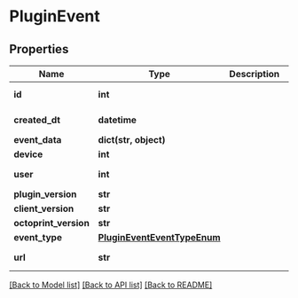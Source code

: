 # PluginEvent

## Properties
Name | Type | Description | Notes
------------ | ------------- | ------------- | -------------
**id** | **int** |  | [optional] [readonly] 
**created_dt** | **datetime** |  | [optional] [readonly] 
**event_data** | **dict(str, object)** |  | [optional] 
**device** | **int** |  | 
**user** | **int** |  | [optional] [readonly] 
**plugin_version** | **str** |  | 
**client_version** | **str** |  | 
**octoprint_version** | **str** |  | 
**event_type** | [**PluginEventEventTypeEnum**](PluginEventEventTypeEnum.md) |  | 
**url** | **str** |  | [optional] [readonly] 

[[Back to Model list]](../README.md#documentation-for-models) [[Back to API list]](../README.md#documentation-for-api-endpoints) [[Back to README]](../README.md)


